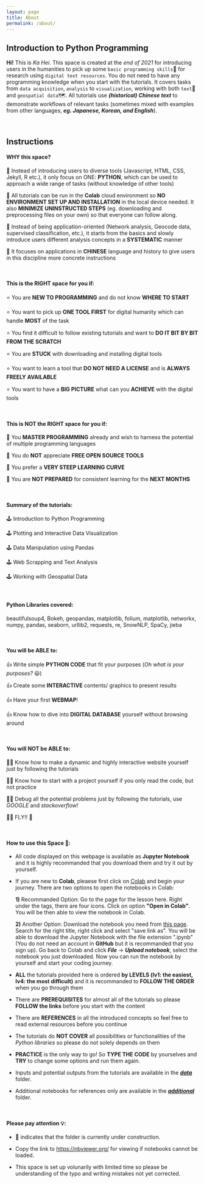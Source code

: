 ```yaml
---
layout: page
title: About
permalink: /about/
---
```


## Introduction to Python Programming

**Hi!** This is *Ka Hei*. This space is created at the *end of 2021* for introducing users in the humanities to pick up some `basic programming skills`📍 for research using `digital text resources`. You do not need to have any programming knowledge when you start with the tutorials. It covers tasks from `data acquisition`, `analysis` to `visualization`, working with both `text`📜 and `geospatial data`🗺️. All tutorials use ***(historical) Chinese text*** to demonstrate workflows of relevant tasks (sometimes mixed with examples from other languages, ***eg. Japanese, Korean, and English***).

<br>

## Instructions

#### WHY this space?

🔎 Instead of introducing users to diverse tools (Javascript, HTML, CSS, Jekyll, R etc.), it only focus on ONE: **PYTHON**, which can be used to approach a wide range of tasks (without knowledge of other tools)

🔎 All tutorials can be run in the **Colab** cloud environment so **NO ENVIRONMENT SET UP AND INSTALLATION** in the local device needed. It also **MINIMIZE UNINSTRUCTED STEPS** (eg. downloading and preprocessing files on your own) so that everyone can follow along.

🔎 Instead of being application-oriented (Network analysis, Geocode data, supervised classification, etc.), it starts from the basics and slowly introduce users different analysis concepts in a **SYSTEMATIC** manner

🔎 It focuses on applications in **CHINESE** language and history to give users in this discipline more concrete instructions

<br>

#### This is the RIGHT space for you if:

⭐ You are **NEW TO PROGRAMMING** and do not know **WHERE TO START**

⭐ You want to pick up **ONE TOOL FIRST** for digital humanity which can handle **MOST** of the task

⭐ You find it difficult to follow existing tutorials and want to **DO IT BIT BY BIT FROM THE SCRATCH**

⭐ You are **STUCK** with downloading and installing digital tools

⭐ You want to learn a tool that **DO NOT NEED A LICENSE** and is **ALWAYS FREELY AVAILABLE**

⭐ You want to have a **BIG PICTURE** what can you **ACHIEVE** with the digital tools

<br>

#### This is NOT the RIGHT space for you if:

🤔 You **MASTER PROGRAMMING** already and wish to harness the potential of multiple programming languages

🤔 You do **NOT** appreciate **FREE OPEN SOURCE TOOLS**

🤔 You prefer a **VERY STEEP LEARNING CURVE** 

🤔 You are **NOT PREPARED** for consistent learning for the **NEXT MONTHS**

<br>

#### Summary of the tutorials:

🕹️ Introduction to Python Programming

🕹️ Plotting and Interactive Data Visualization

🕹️ Data Manipulation using Pandas

🕹️ Web Scrapping and Text Analysis

🕹️ Working with Geospatial Data

<br>

#### Python Libraries covered:

beautifulsoup4, Bokeh, geopandas, matplotlib, folium, matplotlib, networkx, numpy, pandas, seaborn, urllib2, requests, re, SnowNLP, SpaCy, jieba


<br>

#### You will be ABLE to:

👍 Write simple **PYTHON CODE** that fit your purposes (*Oh what is your purposes?* 😃)

👍 Create some **INTERACTIVE** contents/ graphics to present results

👍 Have your first **WEBMAP**!

👍 Know how to dive into **DIGITAL DATABASE** yourself without browsing around

<br>

#### You will NOT be ABLE to:

🙅‍♀️ Know how to make a dynamic and highly interactive website yourself just by following the tutorials

🙅‍♀️ Know how to start with a project yourself if you only read the code, but not practice

🙅‍♀️ Debug all the potential problems just by following the tutorials, use *GOOGLE* and *stackoverflow*!

🙅‍♀️ FLY!! 🐤

<br>

#### How to use this Space 🚀:

* All code displayed on this webpage is available as **Jupyter Notebook** and it is highly recommanded that you download them and try it out by yourself.

* If you are new to **Colab**, pleaese first click on [Colab](https://colab.research.google.com/) and begin your journey. There are two options to open the notebooks in Colab:

  **1)** Recommanded Option: Go to the page for the lesson here. Right under the tags, there are four icons. Click on option **"Open in Colab"**. You will be  then able to view the notebook in Colab.

  **2)** Another Option: Download the notebook you need from [this page](https://github.com/pinkychow1010/digital-chinese-history-blog/tree/master/_notebooks). Search for the right title, right click and select "save link as". You will be able to download the Jupyter Notebook with the file extension ".ipynb" (You do not need an account in **GitHub** but it is recommanded that you sign up). Go back to Colab and click ***File*** -> ***Upload notebook***, select the notebook you just downloaded. Now you can run the notebook by yourself and start your coding journey.

* **ALL** the tutorials provided here is ordered **by LEVELS (lv1: the easiest, lv4: the most difficult)** and it is recommanded to **FOLLOW THE ORDER** when you go through them

* There are **PREREQUISITES** for almost all of the tutorials so please **FOLLOW the links** before you start with the content

* There are **REFERENCES** in all the introduced concepts so feel free to read external resources before you continue

* The tutorials do **NOT COVER** all possibilities or functionalities of the *Python libraries* so please do not solely depends on them

* **PRACTICE** is the only way to go! So **TYPE THE CODE** by yourselves and **TRY** to change some options and run them again.

* Inputs and potential outputs from the tutorials are available in the [***data***](https://github.com/pinkychow1010/digital-chinese-history-blog/tree/master/data) folder.

* Additional notebooks for references only are available in the [***additional***](https://github.com/pinkychow1010/digital-chinese-history-blog/tree/master/additional) folder.

<br>

#### Please pay attention 💡:

* 👷 indicates that the folder is currently under construction.

* Copy the link to https://nbviewer.org/ for viewing if notebooks cannot be loaded.

* This space is set up volunarily with limited time so please be understanding of the typo and writing mistakes not yet corrected.

<br>
